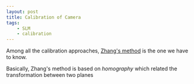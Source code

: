```yaml
---
layout: post
title: Calibration of Camera
tags: 
    - SLM
    - calibration
---
```


Among all the calibration approaches, [Zhang's method](https://ieeexplore.ieee.org/document/888718) is the one we have to know. 

Basically, Zhang's method is based on *homography* which related the transformation between two planes